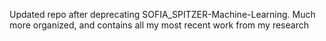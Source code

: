 Updated repo after deprecating SOFIA_SPITZER-Machine-Learning.
Much more organized, and contains all my most recent work from my research
